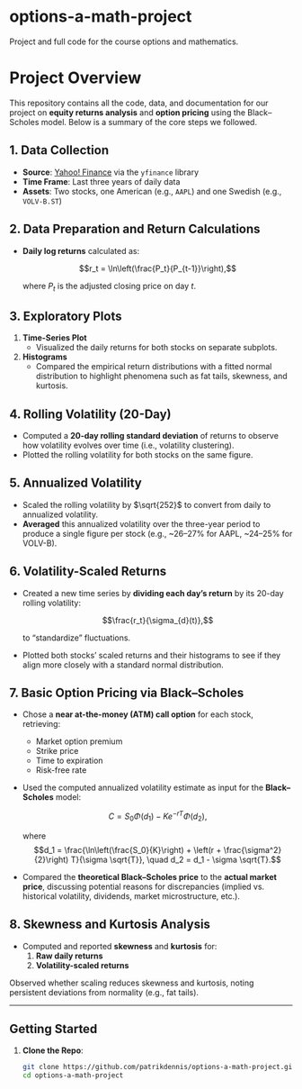 # options-a-math-project
Project and full code for the course options and mathematics.


# Project Overview

This repository contains all the code, data, and documentation for our project on **equity returns analysis** and **option pricing** using the Black–Scholes model. Below is a summary of the core steps we followed.

## 1. Data Collection
- **Source**: [Yahoo! Finance](https://finance.yahoo.com/) via the `yfinance` library  
- **Time Frame**: Last three years of daily data  
- **Assets**: Two stocks, one American (e.g., `AAPL`) and one Swedish (e.g., `VOLV-B.ST`)

## 2. Data Preparation and Return Calculations
- **Daily log returns** calculated as:

  $$r_t = \ln\left(\frac{P_t}{P_{t-1}}\right),$$
  
  where $P_t$ is the adjusted closing price on day $t$.

## 3. Exploratory Plots
1. **Time-Series Plot**  
   - Visualized the daily returns for both stocks on separate subplots.
2. **Histograms**  
   - Compared the empirical return distributions with a fitted normal distribution to highlight phenomena such as fat tails, skewness, and kurtosis.

## 4. Rolling Volatility (20-Day)
- Computed a **20-day rolling standard deviation** of returns to observe how volatility evolves over time (i.e., volatility clustering).
- Plotted the rolling volatility for both stocks on the same figure.

## 5. Annualized Volatility
- Scaled the rolling volatility by $\sqrt{252}$ to convert from daily to annualized volatility.  
- **Averaged** this annualized volatility over the three-year period to produce a single figure per stock (e.g., ~26–27% for AAPL, ~24–25% for VOLV-B).

## 6. Volatility-Scaled Returns
- Created a new time series by **dividing each day’s return** by its 20-day rolling volatility:

  $$\frac{r_t}{\sigma_{d}(t)},$$

  to “standardize” fluctuations.
- Plotted both stocks’ scaled returns and their histograms to see if they align more closely with a standard normal distribution.

## 7. Basic Option Pricing via Black–Scholes
- Chose a **near at-the-money (ATM) call option** for each stock, retrieving:
  - Market option premium  
  - Strike price  
  - Time to expiration  
  - Risk-free rate  
- Used the computed annualized volatility estimate as input for the **Black–Scholes** model:

  $$C = S_0 \Phi(d_1) - K e^{-r T} \Phi(d_2),$$

  where
  $$d_1 = \frac{\ln\left(\frac{S_0}{K}\right) + \left(r + \frac{\sigma^2}{2}\right) T}{\sigma \sqrt{T}}, 
  \quad
  d_2 = d_1 - \sigma \sqrt{T}.$$

- Compared the **theoretical Black–Scholes price** to the **actual market price**, discussing potential reasons for discrepancies (implied vs. historical volatility, dividends, market microstructure, etc.).

## 8. Skewness and Kurtosis Analysis
- Computed and reported **skewness** and **kurtosis** for:
  1. **Raw daily returns**  
  2. **Volatility-scaled returns**  

Observed whether scaling reduces skewness and kurtosis, noting persistent deviations from normality (e.g., fat tails).

---

## Getting Started

1. **Clone the Repo**:
   ```bash
   git clone https://github.com/patrikdennis/options-a-math-project.git
   cd options-a-math-project
